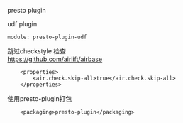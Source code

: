 presto plugin


udf plugin   

    module: presto-plugin-udf

跳过checkstyle 检查  
https://github.com/airlift/airbase  
```
    <properties>
        <air.check.skip-all>true</air.check.skip-all>
    </properties>
```

使用presto-plugin打包
```
    <packaging>presto-plugin</packaging>
```    

